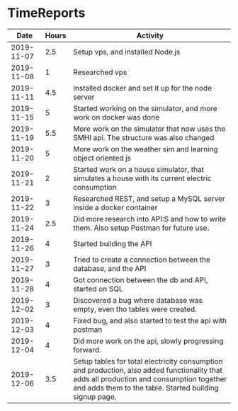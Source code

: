 # TimeReports
| Date  |      Hours    | Activity                                       |
| ----------- | ------- |------------------------------------------------
| 2019-11-07  | 2.5       | Setup vps, and installed Node.js                |
| 2019-11-08  | 1       | Researched vps                 |
| 2019-11-11  | 4.5       | Installed docker and set it up for the node server  |
| 2019-11-15  | 5       | Started working on the simulator, and more work on docker was done |
| 2019-11-19  | 5.5       | More work on the simulator that now uses the SMHI api. The structure was also changed |
| 2019-11-20  | 5       | More work on the weather sim and learning object oriented js |
| 2019-11-21  | 2       | Started work on a house simulator, that simulates a house with its current electric consumption |
| 2019-11-22  | 3       | Researched REST, and setup a MySQL server inside a docker container |
| 2019-11-24  | 2.5       | Did more research into API:S and how to write them. Also setup Postman for future use. |
| 2019-11-26  | 4       | Started building the API |
| 2019-11-27  | 3       | Tried to create a connection between the database, and the API |
| 2019-11-28  | 4       | Got connection between the db and API, started on SQL |
| 2019-12-02  | 3       | Discovered a bug where database was empty, even tho tables were created.  |
| 2019-12-03  | 4       | Fixed bug, and also started to test the api with postman |
| 2019-12-04  | 4       | Did more work on the api, slowly progressing forward. |
| 2019-12-06  | 3.5       | Setup tables for total electricity consumption and production, also added functionality that adds all production and consumption together and adds them to the table. Started building signup page. |

